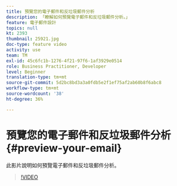 ```yaml
---
title: 預覽您的電子郵件和反垃圾郵件分析
description: 「瞭解如何預覽電子郵件和反垃圾郵件分析。」
feature: 電子郵件設計
topics: null
kt: 2393
thumbnail: 25921.jpg
doc-type: feature video
activity: use
team: TM
exl-id: 45c6fc1b-1276-4f21-97f6-1af3929e0514
role: Business Practitioner, Developer
level: Beginner
translation-type: tm+mt
source-git-commit: 5d2bc8bd3a3a0fdb5e2f1ef75af2ab60b8f6abc8
workflow-type: tm+mt
source-wordcount: '38'
ht-degree: 36%

---
```


# 預覽您的電子郵件和反垃圾郵件分析{#preview-your-email}

此影片說明如何預覽電子郵件和反垃圾郵件分析。

>[!VIDEO](https://video.tv.adobe.com/v/25921?quality=12)
